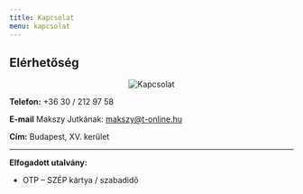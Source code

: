 ```yaml
---
title: Kapcsolat
menu: kapcsolat
---
```


## Elérhetőség

    
<p align="center"><img src="/images/ek_fooldal.jpg" alt="Kapcsolat" /></p>

**Telefon:** +36 30 / 212 97 58


**E-mail** Makszy Jutkának: <a title="E-mail Jutkának" href="mailto:makszy@t-online.hu" target="_blank">makszy@t-online.hu</a>

**Cím:** Budapest, XV. kerület

---

**Elfogadott utalvány:**

 - OTP &#8211; SZÉP kártya / szabadidő
